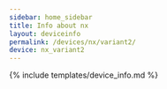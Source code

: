 ```yaml
---
sidebar: home_sidebar
title: Info about nx
layout: deviceinfo
permalink: /devices/nx/variant2/
device: nx_variant2
---
```

{% include templates/device_info.md %}
